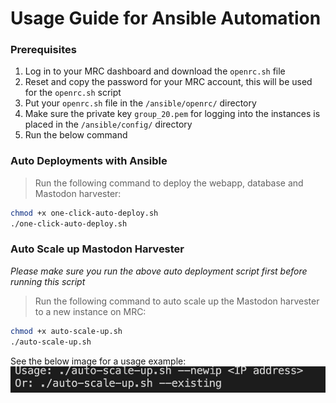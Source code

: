 # Usage Guide for Ansible Automation


### Prerequisites

1. Log in to your MRC dashboard and download the `openrc.sh` file
2. Reset and copy the password for your MRC account, this will be used for the `openrc.sh` script
3. Put your `openrc.sh` file in the `/ansible/openrc/` directory
4. Make sure the private key `group_20.pem` for logging into the instances is placed in the `/ansible/config/` directory
5. Run the below command


### Auto Deployments with Ansible

> Run the following command to deploy the webapp, database and Mastodon harvester:

```bash
chmod +x one-click-auto-deploy.sh
./one-click-auto-deploy.sh
```

### Auto Scale up Mastodon Harvester
*Please make sure you run the above auto deployment script first before running this script*  

> Run the following command to auto scale up the Mastodon harvester to a new instance on MRC:  

```bash
chmod +x auto-scale-up.sh
./auto-scale-up.sh
```
See the below image for a usage example:
![](../resource/auto-scale-use.png)
